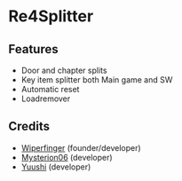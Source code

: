 # Re4Splitter

## Features
  * Door and chapter splits
  * Key item splitter both Main game and SW
  * Automatic reset
  * Loadremover

## Credits
  * [Wiperfinger](https://github.com/Wipe) (founder/developer)
  * [Mysterion06](https://github.com/Mysterion06) (developer)
  * [Yuushi](https://www.speedrun.com/user/Yuushi) (developer)
